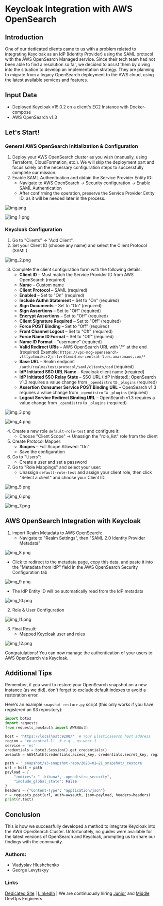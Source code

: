 # Keycloak Integration with AWS OpenSearch

## Introduction
One of our dedicated clients came to us with a problem related to integrating Keycloak as an IdP (Identity Provider) using the SAML protocol with the AWS OpenSearch Managed service. Since their tech team had not been able to find a resolution so far, we decided to assist them by diving into the situation to develop an implementation strategy.
They are planning to migrate from a legacy OpenSearch deployment to the AWS cloud, using the latest available services and features.

## Input Data
- Deployed Keycloak v15.0.2 on a client's EC2 Instance with Docker-compose
- AWS OpenSearch v1.3

## Let's Start!
### General AWS OpenSearch Initialization & Configuration
1. Deploy your AWS OpenSearch cluster as you wish (manually, using Terraform, CloudFormation, etc.). We will skip the deployment part and focus solely on the necessary configuration steps to successfully complete our mission.
2. Enable SAML Authentication and obtain the Service Provider Entity ID:
   - Navigate to AWS OpenSearch -> Security configuration -> Enable SAML Authentication
   - After confirming the operation, preserve the Service Provider Entity ID, as it will be needed later in the process.

![img.png](img.png)

![img_1.png](img_1.png)

### Keycloak Configuration
1. Go to "Clients" -> "Add Client".
2. Set your Client ID (choose any name) and select the Client Protocol (SAML).

![img_2.png](img_2.png)

3. Complete the client configuration form with the following details:
   - **Client ID** – Must match the Service Provider ID from AWS OpenSearch (required)
   - **Name** – Custom name
   - **Client Protocol** – SAML (required)
   - **Enabled** – Set to "On" (required)
   - **Include Authn Statement** – Set to "On" (required)
   - **Sign Documents** – Set to "On" (required)
   - **Sign Assertions** – Set to "Off" (required)
   - **Encrypt Assertions** – Set to "Off" (required)
   - **Client Signature Required** – Set to "Off" (required)
   - **Force POST Binding** – Set to "Off" (required)
   - **Front Channel Logout** – Set to "Off" (required)
   - **Force Name ID Format** – Set to "Off" (required)
   - **Name ID Format** – "username" (required)
   - **Valid Redirect URIs** – AWS OpenSearch URL with '/*' at the end (required)
     Example: `https://vpc-mcg-opensearch-vlttyu4wuikcr2jrrfvr4lzmi4.eu-central-1.es.amazonaws.com/*`
   - **Base URL** – Realm endpoint `/auth/realms/test/protocol/saml/clients/osd` (required)
   - **IdP Initiated SSO URL Name** – Keycloak client name (required)
   - **IdP Initiated SSO Relay State** – SSO URL (IdP initiated); OpenSearch v1.3 requires a value change from `_opendistro` to `_plugins` (required)
   - **Assertion Consumer Service POST Binding URL** – OpenSearch v1.3 requires a value change from `_opendistro` to `_plugins` (required)
   - **Logout Service Redirect Binding URL** – OpenSearch v1.3 requires a value change from `_opendistro` to `_plugins` (required)

![img_3.png](img_3.png)

![img_4.png](img_4.png)

4. Create a new role `default-role-test` and configure it:
   - Choose "Client Scope" -> Unassign the "role_list" role from the client
5. Create Protocol Mapper:
   - **Scopes** – Full Scope Allowed: "On"
   - Save the configuration
6. Go to "Users":
   - Create a user and set a password
7. Go to "Role Mappings" and select your user:
   - Unassign `default-role-test` and assign your client role, then click "Select a client" and choose your Client ID.

![img_5.png](img_5.png)

![img_6.png](img_6.png)

![img_7.png](img_7.png)

## AWS OpenSearch Integration with Keycloak
1. Import Realm Metadata to AWS OpenSearch:
   - Navigate to "Realm Settings", then "SAML 2.0 Identity Provider Metadata"

![img_8.png](img_8.png)

  - Click to redirect to the metadata page, copy this data, and paste it into the "Metadata from IdP" field in the AWS OpenSearch Security Configuration tab

![img_9.png](img_9.png)

  - The IdP Entity ID will be automatically read from the IdP metadata

![img_10.png](img_10.png)

2. Role & User Configuration

![img_11.png](img_11.png)

3. Final Result:
   - Mapped Keycloak user and roles

![img_12.png](img_12.png)

Congratulations! You can now manage the authentication of your users to AWS OpenSearch via Keycloak.

## Additional Tips
Remember, if you want to restore your OpenSearch snapshot on a new instance (as we did), don't forget to exclude default indexes to avoid a restoration error.

Here's an example `snapshot-restore.py` script (this only works if you have registered an S3 repository):
```python
import boto3
import requests
from requests_aws4auth import AWS4Auth

host = 'https://localhost:9200/'  # Your Elasticsearch host address
region = 'eu-central-1'  # e.g., us-west-1
service = 'es'
credentials = boto3.Session().get_credentials()
awsauth = AWS4Auth(credentials.access_key, credentials.secret_key, region, service, session_token=credentials.token)

path = '_snapshot/s3-snapshot-repo/2023–01–21_snapshot/_restore'
url = host + path
payload = {
    "indices": "-.kibana*,-.opendistro_security",
    "include_global_state": False
}
headers = {"Content-Type": "application/json"}
r = requests.post(url, auth=awsauth, json=payload, headers=headers)
print(r.text)
```

## Conclusion
This is how we successfully developed a method to integrate Keycloak into the AWS OpenSearch Cluster. Unfortunately, no guides were available for the latest versions of OpenSearch and Keycloak, prompting us to share our findings with the community.

### Authors:
- Vladyslav Hlushchenko
- George Levytskyy

### Links
[Dedicated Site](https://dedicatted.com/) | [LinkedIn](https://www.linkedin.com/company/ddcttd/) | We are continuously hiring [Junior](https://jobs.dou.ua/companies/dedicatted/vacancies/240562/) and [Middle](https://jobs.dou.ua/companies/dedicatted/vacancies/240560/) DevOps Engineers